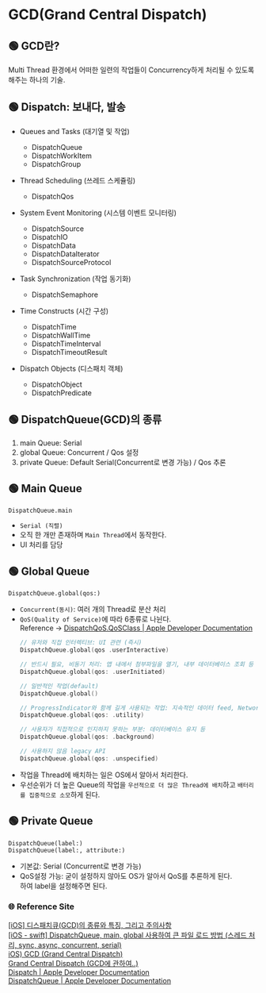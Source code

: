 # GCD(Grand Central Dispatch)

## 🟢 GCD란?
Multi Thread 환경에서 어떠한 일련의 작업들이 Concurrency하게 처리될 수 있도록 해주는 하나의 기술.

## 🟢 Dispatch: 보내다, 발송

- Queues and Tasks (대기열 및 작업)
  - DispatchQueue
  - DispatchWorkItem
  - DispatchGroup

- Thread Scheduling (쓰레드 스케쥴링)
  - DispatchQos

- System Event Monitoring (시스템 이벤트 모니터링)
  - DispatchSource
  - DispatchIO
  - DispatchData
  - DispatchDataIterator
  - DispatchSourceProtocol

- Task Synchronization (작업 동기화)
  - DispatchSemaphore

- Time Constructs (시간 구성)
  - DispatchTime
  - DispatchWallTime
  - DispatchTimeInterval
  - DispatchTimeoutResult

- Dispatch Objects (디스패치 객체)
  - DispatchObject
  - DispatchPredicate

## 🟢 DispatchQueue(GCD)의 종류
1. main Queue: Serial
2. global Queue: Concurrent / Qos 설정
3. private Queue: Default Serial(Concurrent로 변경 가능) / Qos 추론

## 🟢 Main Queue
`DispatchQueue.main`   
- `Serial (직렬)`
- 오직 한 개만 존재하며 `Main Thread`에서 동작한다.
- UI 처리를 담당

## 🟢 Global Queue
`DispatchQueue.global(qos:)`
- `Concurrent(동시)`: 여러 개의 Thread로 분산 처리
- `QoS(Quality of Service)`에 따라 6종류로 나뉜다.   
  Reference -> [DispatchQoS.QoSClass | Apple Developer Documentation](https://developer.apple.com/documentation/dispatch/dispatchqos/qosclass)
    ```Swift
    // 유저와 직접 인터렉티브: UI 관련 (즉시)   
    DispatchQueue.global(qos .userInteractive)

    // 반드시 필요, 비동기 처리: 앱 내에서 첨부파일을 열기, 내부 데이터베이스 조회 등
    DispatchQueue.global(qos: .userInitiated)

    // 일반적인 작업(default)
    DispatchQueue.global()

    // ProgressIndicator와 함께 길게 사용되는 작업: 지속적인 데이터 feed, Networking 
    DispatchQueue.global(qos: .utility)

    // 사용자가 직접적으로 인지하지 못하는 부분: 데이터베이스 유지 등
    DispatchQueue.global(qos: .background)

    // 사용하지 않음 legacy API
    DispatchQueue.global(qos: .unspecified)
    ```
- 작업을 Thread에 배치하는 일은 OS에서 알아서 처리한다.
- 우선순위가 더 높은 Queue의 작업을 `우선적으로 더 많은 Thread에 배치`하고 `배터리를 집중적으로 소모`하게 된다.

## 🟢 Private Queue
`DispatchQueue(label:)`   
`DispatchQueue(label:, attribute:)`

- 기본값: Serial (Concurrent로 변경 가능)
- QoS설정 가능: 굳이 설정하지 않아도 OS가 알아서 QoS를 추론하게 된다.   
  하여 label을 설정해주면 된다.

### 🌐 Reference Site
[[iOS] 디스패치큐(GCD)의 종류와 특징, 그리고 주의사항](https://tngusmiso.tistory.com/49)      
[[iOS - swift] DispatchQueue, main, global 사용하여 큰 파일 로드 방법 (스레드 처리, sync, async, concurrent, serial)](https://ios-development.tistory.com/938)   
[iOS) GCD (Grand Central Dispatch)](https://babbab2.tistory.com/65?category=831129)   
[Grand Central Dispatch (GCD에 관하여..)](https://burzum17.tistory.com/8)   
[Dispatch | Apple Developer Documentation](https://developer.apple.com/documentation/DISPATCH)   
[DispatchQueue | Apple Developer Documentation](https://developer.apple.com/documentation/dispatch/dispatchqueue)